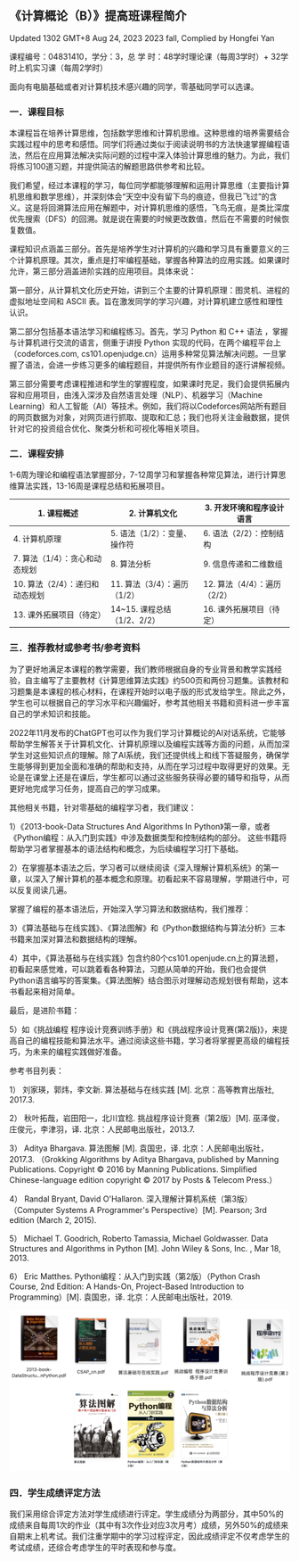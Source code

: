 ## 《计算概论（B）》提高班课程简介

Updated 1302 GMT+8 Aug 24, 2023				2023 fall, Complied by Hongfei Yan

课程编号：04831410，学分：3，总 学 时：48学时理论课（每周3学时）+ 32学时上机实习课（每周2学时）

面向有电脑基础或者对计算机技术感兴趣的同学，零基础同学可以选课。

### 一．课程目标

本课程旨在培养计算思维，包括数学思维和计算机思维。这种思维的培养需要结合实践过程中的思考和感悟。同学们将通过类似于阅读说明书的方法快速掌握编程语法，然后在应用算法解决实际问题的过程中深入体验计算思维的魅力。为此，我们将练习100道习题，并提供简洁的解题思路供参考和比较。

我们希望，经过本课程的学习，每位同学都能够理解和运用计算思维（主要指计算机思维和数学思维），并深刻体会“天空中没有留下鸟的痕迹，但我已飞过”的含义。这是将回溯算法应用在解题中，对计算机思维的感悟，飞鸟无痕，是类比深度优先搜索（DFS）的回溯。就是说在需要的时候更改数值，然后在不需要的时候恢复数值。

课程知识点涵盖三部分。首先是培养学生对计算机的兴趣和学习具有重要意义的三个计算机原理。其次，重点是打牢编程基础，掌握各种算法的应用实践。如果课时允许，第三部分涵盖进阶实践的应用项目。具体来说：

第一部分，从计算机文化历史开始，讲到三个主要的计算机原理：图灵机、进程的虚拟地址空间和 ASCII 表。旨在激发同学的学习兴趣，对计算机建立感性和理性认识。

第二部分包括基本语法学习和编程练习。首先，学习 Python 和 C++ 语法 ，掌握与计算机进行交流的语言，侧重于讲授 Python 实现的代码，在两个编程平台上（codeforces.com, cs101.openjudge.cn）运用多种常见算法解决问题。一旦掌握了语法，会进一步练习更多的编程题目，并提供所有作业题目的逐行讲解视频。

第三部分需要考虑课程推进和学生的掌握程度，如果课时充足，我们会提供拓展内容和应用项目，由浅入深涉及自然语言处理（NLP）、机器学习（Machine Learning）和人工智能（AI）等技术。例如，我们将以Codeforces网站所有题目的网页数据为对象，对网页进行抓取、提取和汇总；我们也将关注金融数据，提供针对它的投资组合优化、聚类分析和可视化等相关项目。

### 二．课程安排

1-6周为理论和编程语法掌握部分，7-12周学习和掌握各种常见算法，进行计算思维算法实践，13-16周是课程总结和拓展项目。

| 1. 课程概述                     | 2. 计算机文化                | 3. 开发环境和程序设计语言    |
| ------------------------------- | ---------------------------- | ---------------------------- |
| 4. 计算机原理                   | 5. 语法（1/2）：变量、操作符 | 6. 语法（2/2）：控制结构     |
| 7. 算法（1/4）：贪心和动态规划  | 8. 算法分析                  | 9. 信息传递和二维数组        |
| 10. 算法（2/4）：递归和动态规划 | 11. 算法（3/4）：遍历（1/2） | 12. 算法（4/4）：遍历（2/2） |
| 13. 课外拓展项目（待定）        | 14~15. 课程总结（1/2、2/2）  | 16. 课外拓展项目（待定）     |

### 三．推荐教材或参考书/参考资料

为了更好地满足本课程的教学需要，我们教师根据自身的专业背景和教学实践经验，自主编写了主要教材《计算思维算法实践》约500页和两份习题集。该教材和习题集是本课程的核心材料，在课程开始时以电子版的形式发给学生。除此之外，学生也可以根据自己的学习水平和兴趣偏好，参考其他相关书籍和资料进一步丰富自己的学术知识和技能。

2022年11月发布的ChatGPT也可以作为我们学习计算概论的AI对话系统，它能够帮助学生解答关于计算机文化、计算机原理以及编程实践等方面的问题，从而加深学生对这些知识点的理解。除了AI系统，我们还提供线上和线下答疑服务，确保学生能够得到更加全面和准确的帮助和支持，从而在学习过程中取得更好的效果。无论是在课堂上还是在课后，学生都可以通过这些服务获得必要的辅导和指导，从而更好地完成学习任务，提高自己的学习成果。

其他相关书籍，针对零基础的编程学习者，我们建议：

1）《2013-book-Data Structures And Algorithms In Python》第一章，或者《Python编程：从入门到实践》中涉及数据类型和控制结构的部分。 这些书籍将帮助学习者掌握基本的语法结构和概念，为后续编程学习打下基础。

2）在掌握基本语法之后，学习者可以继续阅读《深入理解计算机系统》的第一章，以深入了解计算机的基本概念和原理。初看起来不容易理解，学期进行中，可以反复阅读几遍。

掌握了编程的基本语法后，开始深入学习算法和数据结构，我们推荐：

3）《算法基础与在线实践》、《算法图解》和《Python数据结构与算法分析》三本书籍来加深对算法和数据结构的理解。

4）其中，《算法基础与在线实践》包含约80个cs101.openjude.cn上的算法题，初看起来感觉难，可以跳着看各种算法，习题从简单的开始，我们也会提供Python语言编写的答案集。《算法图解》结合图示对理解动态规划很有帮助，这本书看起来相对简单。

最后，是进阶书籍：

5）如《挑战编程 程序设计竞赛训练手册》和《挑战程序设计竞赛(第2版)》，来提高自己的编程技能和算法水平。通过阅读这些书籍，学习者将掌握更高级的编程技巧，为未来的编程实践做好准备。

 

参考书目列表：

1） 刘家瑛，郭炜，李文新. 算法基础与在线实践 [M]. 北京：高等教育出版社, 2017.3. 

2） 秋叶拓哉，岩田阳一，北川宜稔. 挑战程序设计竞赛（第2版）[M]. 巫泽俊，庄俊元，李津羽，译. 北京：人民邮电出版社，2013.7.

3） Aditya Bhargava. 算法图解 [M]. 袁国忠，译. 北京：人民邮电出版社，2017.3. （Grokking Algorithms by Aditya Bhargava, published by Manning Publications. Copyright © 2016 by Manning Publications. Simplified Chinese-language edition copyright © 2017 by Posts & Telecom Press.）

4） Randal Bryant, David O'Hallaron. 深入理解计算机系统（第3版）（Computer Systems A Programmer's Perspective）[M]. Pearson; 3rd edition (March 2, 2015).

5） Michael T. Goodrich, Roberto Tamassia, Michael Goldwasser. Data Structures and Algorithms in Python [M]. John Wiley & Sons, Inc. , Mar 18, 2013.

6） Eric Matthes. Python编程：从入门到实践（第2版）（Python Crash Course, 2nd Edition: A Hands-On, Project-Based Introduction to Programming）[M]. 袁国忠，译. 北京：人民邮电出版社，2019.

<img src="https://raw.githubusercontent.com/GMyhf/img/main/img/clip_image001.png" alt="img" style="zoom: 50%;" />

### 四．学生成绩评定方法

我们采用综合评定方法对学生成绩进行评定。学生成绩分为两部分，其中50%的成绩来自每周1次的作业（其中有3次作业对应3次月考）成绩，另外50%的成绩来自期末上机考试。我们注重学期中的学习过程评定，因此成绩评定不仅考虑学生的考试成绩，还综合考虑学生的平时表现和参与度。
